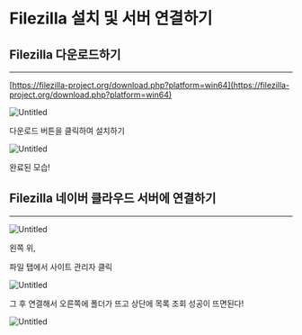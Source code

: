 # Filezilla 설치 및 서버 연결하기

## Filezilla 다운로드하기

---

[https://filezilla-project.org/download.php?platform=win64](https://filezilla-project.org/download.php?platform=win64)

![Untitled](Filezilla%20%E1%84%89%E1%85%A5%E1%86%AF%E1%84%8E%E1%85%B5%20%E1%84%86%E1%85%B5%E1%86%BE%20%E1%84%89%E1%85%A5%E1%84%87%E1%85%A5%20%E1%84%8B%E1%85%A7%E1%86%AB%E1%84%80%E1%85%A7%E1%86%AF%E1%84%92%E1%85%A1%E1%84%80%E1%85%B5%205bae5867dd034b179931659d87ebe156/Untitled.png)

다운로드 버튼을 클릭하여 설치하기

![Untitled](Filezilla%20%E1%84%89%E1%85%A5%E1%86%AF%E1%84%8E%E1%85%B5%20%E1%84%86%E1%85%B5%E1%86%BE%20%E1%84%89%E1%85%A5%E1%84%87%E1%85%A5%20%E1%84%8B%E1%85%A7%E1%86%AB%E1%84%80%E1%85%A7%E1%86%AF%E1%84%92%E1%85%A1%E1%84%80%E1%85%B5%205bae5867dd034b179931659d87ebe156/Untitled%201.png)

완료된 모습!

## Filezilla 네이버 클라우드 서버에 연결하기

---

![Untitled](Filezilla%20%E1%84%89%E1%85%A5%E1%86%AF%E1%84%8E%E1%85%B5%20%E1%84%86%E1%85%B5%E1%86%BE%20%E1%84%89%E1%85%A5%E1%84%87%E1%85%A5%20%E1%84%8B%E1%85%A7%E1%86%AB%E1%84%80%E1%85%A7%E1%86%AF%E1%84%92%E1%85%A1%E1%84%80%E1%85%B5%205bae5867dd034b179931659d87ebe156/Untitled%202.png)

왼쪽 위,

파일 탭에서 사이트 관리자 클릭

![Untitled](Filezilla%20%E1%84%89%E1%85%A5%E1%86%AF%E1%84%8E%E1%85%B5%20%E1%84%86%E1%85%B5%E1%86%BE%20%E1%84%89%E1%85%A5%E1%84%87%E1%85%A5%20%E1%84%8B%E1%85%A7%E1%86%AB%E1%84%80%E1%85%A7%E1%86%AF%E1%84%92%E1%85%A1%E1%84%80%E1%85%B5%205bae5867dd034b179931659d87ebe156/Untitled%203.png)

그 후 연결해서 오른쪽에 폴더가 뜨고 상단에 목록 조회 성공이 뜨면된다!

![Untitled](Filezilla%20%E1%84%89%E1%85%A5%E1%86%AF%E1%84%8E%E1%85%B5%20%E1%84%86%E1%85%B5%E1%86%BE%20%E1%84%89%E1%85%A5%E1%84%87%E1%85%A5%20%E1%84%8B%E1%85%A7%E1%86%AB%E1%84%80%E1%85%A7%E1%86%AF%E1%84%92%E1%85%A1%E1%84%80%E1%85%B5%205bae5867dd034b179931659d87ebe156/Untitled%204.png)